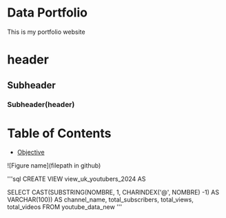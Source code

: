 # Data Portfolio

This is my portfolio website

#  header
##  Subheader
###  Subheader(header)

# Table of Contents
-  [Objective](#Objective)


![Figure name](filepath in github)

'''sql
CREATE VIEW view_uk_youtubers_2024 AS

SELECT 
	CAST(SUBSTRING(NOMBRE, 1, CHARINDEX('@', NOMBRE) -1) AS VARCHAR(100)) AS channel_name,
	total_subscribers,
	total_views,
	total_videos
FROM
	youtube_data_new
'''


